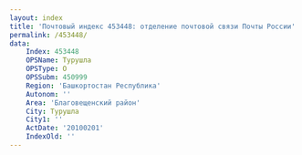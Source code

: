 ```yaml
---
layout: index
title: 'Почтовый индекс 453448: отделение почтовой связи Почты России'
permalink: /453448/
data:
    Index: 453448
    OPSName: Турушла
    OPSType: О
    OPSSubm: 450999
    Region: 'Башкортостан Республика'
    Autonom: ''
    Area: 'Благовещенский район'
    City: Турушла
    City1: ''
    ActDate: '20100201'
    IndexOld: ''
---
```

